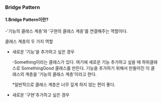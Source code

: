 ### Bridge Pattern

  #### 1.Bridge Pattern이란?

-'기능의 클래스 계층'와 '구현의 클래스 계층'를 연결해주는 역할이다.

 클래스 계층의 두 가지 역할

+ 새로운 '기능'을 추가하고 싶은 경우

  -Something이라는 클래스가 있다. 여기에 새로운 기능 추가하고 싶을 때 하위클래스로 SomethingGood 클래스를 만든다. 기능을 추가하기 위해서 만들어진 이 클래스의 계층을 '기능의 클래스 계층'이라고 한다.

  *일반적으로 클래스 계층은 너무 깊게 하지 않는 편이 좋다.

+ 새로운 '구현'추가하고 싶은 경우

  ​

